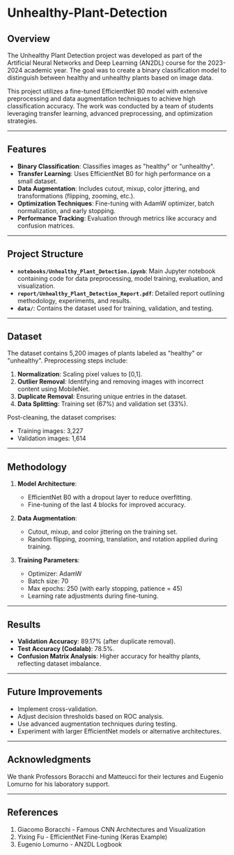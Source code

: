 # Unhealthy-Plant-Detection

## Overview
The Unhealthy Plant Detection project was developed as part of the Artificial Neural Networks and Deep Learning (AN2DL) course for the 2023-2024 academic year. The goal was to create a binary classification model to distinguish between healthy and unhealthy plants based on image data.

This project utilizes a fine-tuned EfficientNet B0 model with extensive preprocessing and data augmentation techniques to achieve high classification accuracy. The work was conducted by a team of students leveraging transfer learning, advanced preprocessing, and optimization strategies.

---

## Features
- **Binary Classification**: Classifies images as "healthy" or "unhealthy".
- **Transfer Learning**: Uses EfficientNet B0 for high performance on a small dataset.
- **Data Augmentation**: Includes cutout, mixup, color jittering, and transformations (flipping, zooming, etc.).
- **Optimization Techniques**: Fine-tuning with AdamW optimizer, batch normalization, and early stopping.
- **Performance Tracking**: Evaluation through metrics like accuracy and confusion matrices.

---

## Project Structure
- **`notebooks/Unhealthy_Plant_Detection.ipynb`**: Main Jupyter notebook containing code for data preprocessing, model training, evaluation, and visualization.
- **`report/Unhealthy_Plant_Detection_Report.pdf`**: Detailed report outlining methodology, experiments, and results.
- **`data/`**: Contains the dataset used for training, validation, and testing.

---

## Dataset
The dataset contains 5,200 images of plants labeled as "healthy" or "unhealthy". Preprocessing steps include:
1. **Normalization**: Scaling pixel values to [0,1].
2. **Outlier Removal**: Identifying and removing images with incorrect content using MobileNet.
3. **Duplicate Removal**: Ensuring unique entries in the dataset.
4. **Data Splitting**: Training set (67%) and validation set (33%).

Post-cleaning, the dataset comprises:
- Training images: 3,227
- Validation images: 1,614

---

## Methodology
1. **Model Architecture**:
   - EfficientNet B0 with a dropout layer to reduce overfitting.
   - Fine-tuning of the last 4 blocks for improved accuracy.

2. **Data Augmentation**:
   - Cutout, mixup, and color jittering on the training set.
   - Random flipping, zooming, translation, and rotation applied during training.

3. **Training Parameters**:
   - Optimizer: AdamW
   - Batch size: 70
   - Max epochs: 250 (with early stopping, patience = 45)
   - Learning rate adjustments during fine-tuning.

---

## Results
- **Validation Accuracy**: 89.17% (after duplicate removal).
- **Test Accuracy (Codalab)**: 78.5%.
- **Confusion Matrix Analysis**: Higher accuracy for healthy plants, reflecting dataset imbalance.

---

## Future Improvements
- Implement cross-validation.
- Adjust decision thresholds based on ROC analysis.
- Use advanced augmentation techniques during testing.
- Experiment with larger EfficientNet models or alternative architectures.

---

## Acknowledgments
We thank Professors Boracchi and Matteucci for their lectures and Eugenio Lomurno for his laboratory support.

---

## References
1. Giacomo Boracchi - Famous CNN Architectures and Visualization
2. Yixing Fu - EfficientNet Fine-tuning (Keras Example)
3. Eugenio Lomurno - AN2DL Logbook

